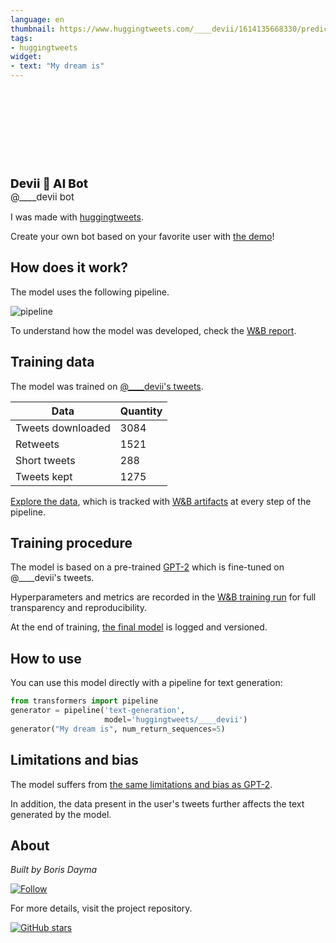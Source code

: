 ```yaml
---
language: en
thumbnail: https://www.huggingtweets.com/____devii/1614135668330/predictions.png
tags:
- huggingtweets
widget:
- text: "My dream is"
---
```


<div>
<div style="width: 132px; height:132px; border-radius: 50%; background-size: cover; background-image: url('https://pbs.twimg.com/profile_images/1345142719124021248/z5rYY2JE_400x400.jpg')">
</div>
<div style="margin-top: 8px; font-size: 19px; font-weight: 800">Devii 🤖 AI Bot </div>
<div style="font-size: 15px">@____devii bot</div>
</div>

I was made with [huggingtweets](https://github.com/borisdayma/huggingtweets).

Create your own bot based on your favorite user with [the demo](https://colab.research.google.com/github/borisdayma/huggingtweets/blob/master/huggingtweets-demo.ipynb)!

## How does it work?

The model uses the following pipeline.

![pipeline](https://github.com/borisdayma/huggingtweets/blob/master/img/pipeline.png?raw=true)

To understand how the model was developed, check the [W&B report](https://app.wandb.ai/wandb/huggingtweets/reports/HuggingTweets-Train-a-model-to-generate-tweets--VmlldzoxMTY5MjI).

## Training data

The model was trained on [@____devii's tweets](https://twitter.com/____devii).

| Data | Quantity |
| --- | --- |
| Tweets downloaded | 3084 |
| Retweets | 1521 |
| Short tweets | 288 |
| Tweets kept | 1275 |

[Explore the data](https://wandb.ai/wandb/huggingtweets/runs/2ffmdq5y/artifacts), which is tracked with [W&B artifacts](https://docs.wandb.com/artifacts) at every step of the pipeline.

## Training procedure

The model is based on a pre-trained [GPT-2](https://huggingface.co/gpt2) which is fine-tuned on @____devii's tweets.

Hyperparameters and metrics are recorded in the [W&B training run](https://wandb.ai/wandb/huggingtweets/runs/3bjpt7k3) for full transparency and reproducibility.

At the end of training, [the final model](https://wandb.ai/wandb/huggingtweets/runs/3bjpt7k3/artifacts) is logged and versioned.

## How to use

You can use this model directly with a pipeline for text generation:

```python
from transformers import pipeline
generator = pipeline('text-generation',
                     model='huggingtweets/____devii')
generator("My dream is", num_return_sequences=5)
```

## Limitations and bias

The model suffers from [the same limitations and bias as GPT-2](https://huggingface.co/gpt2#limitations-and-bias).

In addition, the data present in the user's tweets further affects the text generated by the model.

## About

*Built by Boris Dayma*

[![Follow](https://img.shields.io/twitter/follow/borisdayma?style=social)](https://twitter.com/intent/follow?screen_name=borisdayma)

For more details, visit the project repository.

[![GitHub stars](https://img.shields.io/github/stars/borisdayma/huggingtweets?style=social)](https://github.com/borisdayma/huggingtweets)
